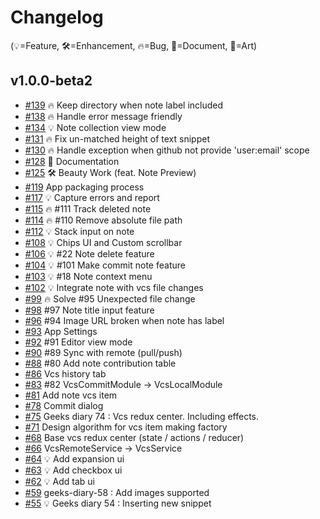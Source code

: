 # Changelog

(💡=Feature, 🛠=Enhancement, 🔥=Bug, 📖=Document, 🎨=Art)

## v1.0.0-beta2
- [#139](https://github.com/seokju-na/geeks-diary/pull/139) 🔥 Keep directory when note label included
- [#138](https://github.com/seokju-na/geeks-diary/pull/138) 🔥 Handle error message friendly
- [#134](https://github.com/seokju-na/geeks-diary/pull/134) 💡 Note collection view mode
- [#131](https://github.com/seokju-na/geeks-diary/pull/131) 🔥 Fix un-matched height of text snippet
- [#130](https://github.com/seokju-na/geeks-diary/pull/130) 🔥 Handle exception when github not provide 'user:email' scope
- [#128](https://github.com/seokju-na/geeks-diary/pull/128) 📖 Documentation
- [#125](https://github.com/seokju-na/geeks-diary/pull/125) 🛠 Beauty Work (feat. Note Preview)
- [#119](https://github.com/seokju-na/geeks-diary/pull/119) App packaging process
- [#117](https://github.com/seokju-na/geeks-diary/pull/117) 💡 Capture errors and report
- [#115](https://github.com/seokju-na/geeks-diary/pull/115) 🔥 #111 Track deleted note
- [#114](https://github.com/seokju-na/geeks-diary/pull/114) 🔥 #110 Remove absolute file path
- [#112](https://github.com/seokju-na/geeks-diary/pull/112) 💡 Stack input on note
- [#108](https://github.com/seokju-na/geeks-diary/pull/108) 💡 Chips UI and Custom scrollbar
- [#106](https://github.com/seokju-na/geeks-diary/pull/106) 💡 #22 Note delete feature
- [#104](https://github.com/seokju-na/geeks-diary/pull/104) 💡 #101 Make commit note feature
- [#103](https://github.com/seokju-na/geeks-diary/pull/103) 💡 #18 Note context menu
- [#102](https://github.com/seokju-na/geeks-diary/pull/102) 💡 Integrate note with vcs file changes
- [#99](https://github.com/seokju-na/geeks-diary/pull/99) 🔥 Solve #95 Unexpected file change
- [#98](https://github.com/seokju-na/geeks-diary/pull/98) #97 Note title input feature
- [#96](https://github.com/seokju-na/geeks-diary/pull/96) #94 Image URL broken when note has label
- [#93](https://github.com/seokju-na/geeks-diary/pull/93) App Settings
- [#92](https://github.com/seokju-na/geeks-diary/pull/92) #91 Editor view mode
- [#90](https://github.com/seokju-na/geeks-diary/pull/90) #89 Sync with remote (pull/push)
- [#88](https://github.com/seokju-na/geeks-diary/pull/88) #80 Add note contribution table
- [#86](https://github.com/seokju-na/geeks-diary/pull/86) Vcs history tab
- [#83](https://github.com/seokju-na/geeks-diary/pull/83) #82 VcsCommitModule -> VcsLocalModule
- [#81](https://github.com/seokju-na/geeks-diary/pull/81) Add note vcs item
- [#78](https://github.com/seokju-na/geeks-diary/pull/78) Commit dialog
- [#75](https://github.com/seokju-na/geeks-diary/pull/75) Geeks diary 74 : Vcs redux center. Including effects.
- [#71](https://github.com/seokju-na/geeks-diary/pull/71) Design algorithm for vcs item making factory
- [#68](https://github.com/seokju-na/geeks-diary/pull/68) Base vcs redux center (state / actions / reducer)
- [#66](https://github.com/seokju-na/geeks-diary/pull/66) VcsRemoteService -> VcsService
- [#64](https://github.com/seokju-na/geeks-diary/pull/64) 💡 Add expansion ui
- [#63](https://github.com/seokju-na/geeks-diary/pull/63) 💡 Add checkbox ui
- [#62](https://github.com/seokju-na/geeks-diary/pull/62) 💡 Add tab ui
- [#59](https://github.com/seokju-na/geeks-diary/pull/59) geeks-diary-58 : Add images supported
- [#55](https://github.com/seokju-na/geeks-diary/pull/55) 💡 Geeks diary 54 : Inserting new snippet
